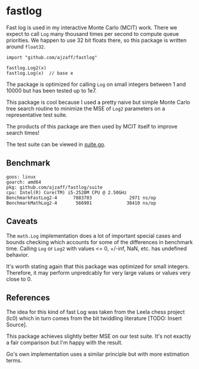 # fastlog

Fast log is used in my interactive Monte Carlo (MCIT) work.
There we expect to call `Log` many thousand times per second
to compute queue priorities. We happen to use 32 bit floats
there, so this package is written around `float32`.

```golang
import "github.com/ajzaff/fastlog"

fastlog.Log2(x)
fastlog.Log(x)  // base e
```

The package is optimized for calling `Log` on small integers
between 1 and 10000 but has been tested up to 1e7.

This package is cool because I used a pretty naive but simple
Monte Carlo tree search routine to minimize the MSE of `Log2`
parameters on a representative test suite.

The products of this package are then used by MCIT itself to
improve search times!

The test suite can be viewed in [suite.go](suite.go).

## Benchmark

```text
goos: linux
goarch: amd64
pkg: github.com/ajzaff/fastlog/suite
cpu: Intel(R) Core(TM) i5-2520M CPU @ 2.50GHz
BenchmarkFastLog2-4      7883703              2971 ns/op
BenchmarkMathLog2-4       566901             38410 ns/op
```

## Caveats

The `math.Log` implementation does a lot of important special cases and bounds
checking which accounts for some of the differences in benchmark time.
Calling `Log` or `Log2` with values <= 0, +/-inf, NaN, etc. has undefined behavior.

It's worth stating again that this package was optimized for small integers.
Therefore, it may perform unpredcably for very large values or values very close to 0.

## References

The idea for this kind of fast Log was taken from the Leela chess project (lc0)
which in turn comes from the bit twiddling literature [TODO: Insert Source].

This package achieves slightly better MSE on our test suite. It's not exactly
a fair comparison but I'm happy with the result.

Go's own implementation uses a similar principle but with more estimation terms.